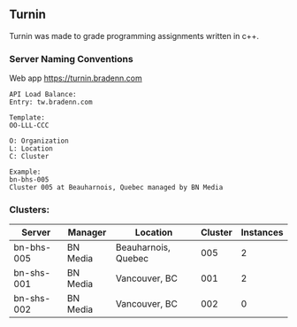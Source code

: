 ## Turnin
Turnin was made to grade programming assignments written in c++.

### Server Naming Conventions
Web app https://turnin.bradenn.com
```
API Load Balance:
Entry: tw.bradenn.com

Template:
OO-LLL-CCC

O: Organization
L: Location
C: Cluster

Example:
bn-bhs-005
Cluster 005 at Beauharnois, Quebec managed by BN Media
```

### Clusters:

| Server     | Manager  | Location            | Cluster | Instances |
|------------|----------|---------------------|---------|-----------|
| bn-bhs-005 | BN Media | Beauharnois, Quebec | 005     | 2         |
| bn-shs-001 | BN Media | Vancouver, BC       | 001     | 2         |
| bn-shs-002 | BN Media | Vancouver, BC       | 002     | 0         |

